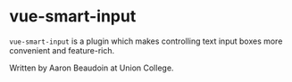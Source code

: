 # vue-smart-input

`vue-smart-input` is a plugin which makes controlling text input boxes more convenient and feature-rich.

Written by Aaron Beaudoin at Union College.

